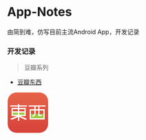 # App-Notes
由简到难，仿写目前主流Android App，开发记录

### 开发记录

> 豆瓣系列 

- [豆瓣东西](https://github.com/msandroid/App-Notes/blob/master/douban/doubanDX/doubanDX.md)   

 ![豆瓣东西](./douban/images/doubanDX/logo.png)

